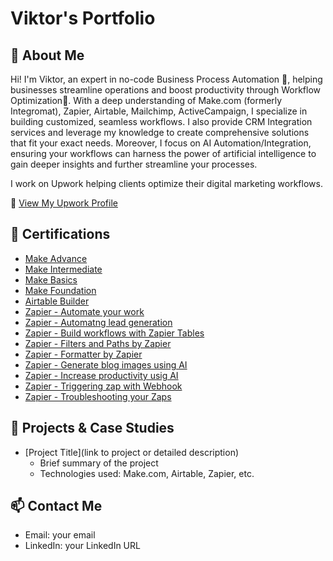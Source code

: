 # Viktor's Portfolio

## 👋 About Me
Hi! I'm Viktor, an expert in no-code Business Process Automation 🔧, helping businesses streamline operations and boost productivity through Workflow Optimization🚀. With a deep understanding of Make.com (formerly Integromat), Zapier, Airtable, Mailchimp, ActiveCampaign, I specialize in building customized, seamless workflows. I also provide CRM Integration services and leverage my knowledge to create comprehensive solutions that fit your exact needs. Moreover, I focus on AI Automation/Integration, ensuring your workflows can harness the power of artificial intelligence to gain deeper insights and further streamline your processes. 

I work on Upwork helping clients optimize their digital marketing workflows.

📌 [View My Upwork Profile](https://www.upwork.com/freelancers/~019b07d8b6eefca9ad?mp_source=share)

## 🏅 Certifications
- [Make Advance](https://www.credly.com/badges/92872e93-adff-4cd9-9c92-387ddd4401a4/public_url)
- [Make Intermediate](https://www.credly.com/badges/549656b2-f45d-45aa-a12a-8fc8b84a1bb7/public_url)
- [Make Basics](https://www.credly.com/badges/f5d36a82-73d3-4076-ad6f-0c547e8de5db/public_url)
- [Make Foundation](https://www.credly.com/badges/f9b91b23-b887-4763-8478-710911b50a1a/public_url)
- [Airtable Builder](http://verify.skilljar.com/c/6ppqipat87y3)
- [Zapier - Automate your work](http://verify.skilljar.com/c/xdk5i4pi986a)
- [Zapier - Automatng lead generation](http://verify.skilljar.com/c/jf9bw7woofg8)
- [Zapier - Build workflows with Zapier Tables](http://verify.skilljar.com/c/pgh3bdz4cqgm)
- [Zapier - Filters and Paths by Zapier](http://verify.skilljar.com/c/bss2wst52saz)
- [Zapier - Formatter by Zapier](http://verify.skilljar.com/c/zinwwdcue73i)
- [Zapier - Generate blog images using AI](http://verify.skilljar.com/c/zinwwdcue73i)
- [Zapier - Increase productivity usig AI](http://verify.skilljar.com/c/w5kdihmnfus5)
- [Zapier - Triggering zap with Webhook](http://verify.skilljar.com/c/7xa5x8bsnvwy)
- [Zapier - Troubleshooting your Zaps](http://verify.skilljar.com/c/7h3w2ci2zmtz)

## 🚀 Projects & Case Studies
- [Project Title](link to project or detailed description)
  - Brief summary of the project
  - Technologies used: Make.com, Airtable, Zapier, etc.

## 📫 Contact Me
- Email: your email
- LinkedIn: your LinkedIn URL
